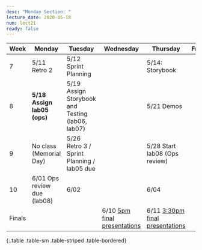 ```yaml
---
desc: "Monday Section: "
lecture_date: 2020-05-18
num: lect21
ready: false
---
```


| Week | Monday        | Tuesday              | Wednesday |  Thursday      | Friday |
|------|---------------|----------------------|-----------|----------------|--------|
|  7   | 5/11 Retro 2 | 5/12 Sprint Planning |       | 5/14:  Storybook      | |
|  8   | **5/18 Assign lab05 (ops)** | 5/19  Assign Storybook and Testing (lab06, lab07)  |       | 5/21  Demos   | |
|  9   | No class (Memorial Day) | 5/26  Retro 3 / Sprint Planning / lab05 due |  | 5/28  Start lab08 (Ops review)   | |
|  10   | 6/01  Ops review due (lab08)  | 6/02           |        | 6/04 | |
| Finals |  |  | 6/10 [5pm final presentations](https://ucsb-cs48.github.io/s20/exam/5pm_section/) | 6/11 [3:30pm final presentations](https://ucsb-cs48.github.io/s20/exam/330pm_section/) | |
{:.table .table-sm .table-striped .table-bordered}
